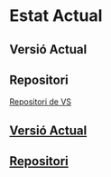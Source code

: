 <!-- TITLE: Estat Actual -->
<!-- SUBTITLE: Explicació de l'estat actual -->

# Estat Actual
## Versió Actual

## Repositori
[Repositori de VS](https://github.com/Microsoft/vscode)
<a href="https://wiki-js-epl.herokuapp.com/visual-studio-code/contextualitzacio/estat-actual/versio-actual">
	<h2 style="pointer-events: auto;
		 cursor: pointer; text-decoration:none;">Versió Actual</h2>
	</div>
</a>

<a href="https://wiki-js-epl.herokuapp.com/visual-studio-code/contextualitzacio/estat-actual/repositori">
	<h2 style="pointer-events: auto;
		 cursor: pointer; text-decoration:none;">Repositori</h2>
	</div>
</a>